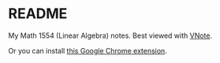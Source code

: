 # README
My Math 1554 (Linear Algebra) notes. Best viewed with [VNote](https://tamlok.github.io/vnote/en_us/).

Or you can install [this Google Chrome extension](https://github.com/orsharir/github-mathjax).
